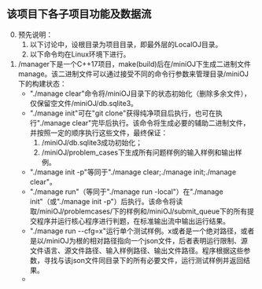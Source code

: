## 该项目下各子项目功能及数据流

0. 预先说明：
   1. 以下讨论中，设根目录为项目目录，即最外层的LocalOJ目录。
   2. 以下命令均在Linux环境下进行。
1. /manager下是一个C++17项目，make(build)后在/miniOJ下生成二进制文件manage。该二进制文件可以通过接受不同的命令行参数来管理目录/miniOJ下的构建状态：
   - "./manage clear"命令将/miniOJ目录下的状态初始化（删除多余文件），仅保留空文件/miniOJ/db.sqlite3。
   - "./manage init"可在"git clone"获得纯净项目后执行，也可在执行"./manage clear"完毕后执行。该命令将生成必要的辅助二进制文件，并按照一定的顺序执行这些文件，最终保证：
      1. /miniOJ/db.sqlite3成功初始化；
      2. /miniOJ/problem_cases下生成所有问题样例的输入样例和输出样例。
   - "./manage init -p"等同于"./manage clear;./manage init;./manage clear"。
   - "./manage run"（等同于"./manage run -local"）在"./manage init"（或"./manage init -p"）后执行。该命令将读取/miniOJ/problemcases/下的样例和/miniOJ/submit_queue下的所有提交程序并运行核心程序进行判题，在标准输出流中输出运行结果。
   - "./manage run --cfg=x"运行单个测试样例。x或者是一个绝对路径，或者是以/miniOJ为根的相对路径指向一个json文件，后者表明运行限制、源文件语言、源文件路径、输入样例路径、输出文件路径。程序根据这些参数，寻找与该json文件同目录下的所有必要文件，运行测试样例并返回结果。
   - 